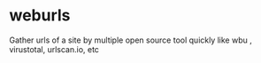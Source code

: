 # weburls
Gather urls of a site by multiple open source tool quickly like wbu , virustotal, urlscan.io, etc
